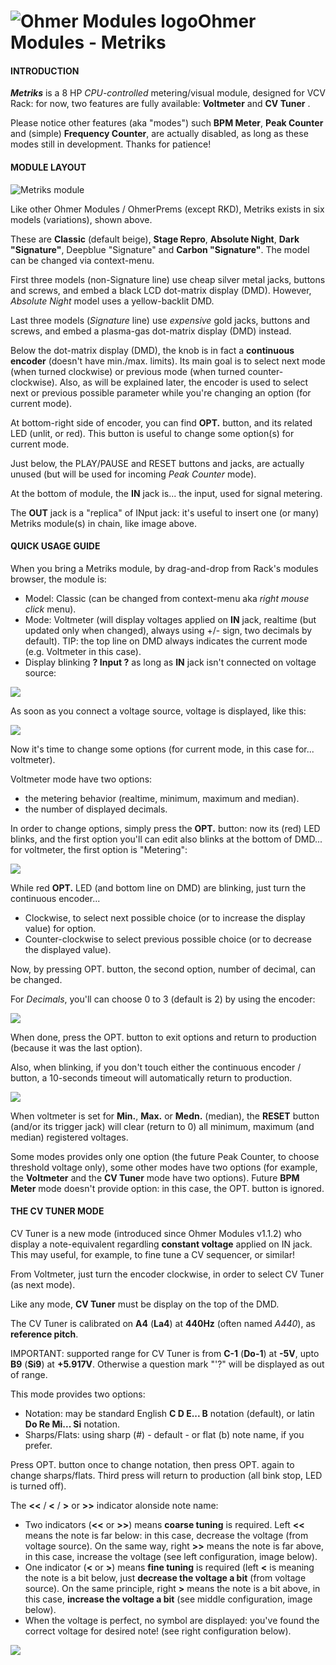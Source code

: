# ![Ohmer Modules logo](images/Logo_Ohmer.png)Ohmer Modules - Metriks

#### **INTRODUCTION**

***Metriks*** is a 8 HP *CPU-controlled* metering/visual module, designed for VCV Rack: for now, two features are fully available: **Voltmeter** and **CV Tuner** .

Please notice other features (aka "modes") such **BPM Meter**, **Peak Counter** and (simple) **Frequency Counter**, are actually disabled, as long as these modes still in development. Thanks for patience!



#### **MODULE LAYOUT**

![Metriks module](images/Metriks.png)

Like other Ohmer Modules / OhmerPrems (except RKD), Metriks exists in six models (variations), shown above.

These are **Classic** (default beige), **Stage Repro**, **Absolute Night**, **Dark "Signature"**, Deepblue "Signature" and **Carbon "Signature"**. The model can be changed via context-menu.

First three models (non-Signature line) use cheap silver metal jacks, buttons and screws, and embed a black LCD dot-matrix display (DMD). However, *Absolute Night* model uses a yellow-backlit DMD.

Last three models (*Signature* line) use *expensive* gold jacks, buttons and screws, and embed a plasma-gas dot-matrix display (DMD) instead.

Below the dot-matrix display (DMD), the knob is in fact a **continuous encoder** (doesn't have min./max. limits). Its main goal is to select next mode (when turned clockwise) or previous mode (when turned counter-clockwise). Also, as will be explained later, the encoder is used to select next or previous possible parameter while you're changing an option (for current mode).

At bottom-right side of encoder, you can find **OPT.** button, and its related LED (unlit, or red). This button is useful to change some option(s) for current mode.

Just below, the PLAY/PAUSE and RESET buttons and jacks, are actually unused (but will be used for incoming *Peak Counter* mode).

At the bottom of module, the **IN** jack is... the input, used for signal metering.

The **OUT** jack is a "replica" of INput jack: it's useful to insert one (or many) Metriks module(s) in chain, like image above.



#### **QUICK USAGE GUIDE**

When you bring a Metriks module, by drag-and-drop from Rack's modules browser, the module is:

- Model: Classic (can be changed from context-menu aka *right mouse click* menu).
- Mode: Voltmeter (will display voltages applied on **IN** jack, realtime (but updated only when changed), always using +/- sign, two decimals by default). TIP: the top line on DMD always indicates the current mode (e.g. Voltmeter in this case).
- Display blinking **? Input ?** as long as **IN** jack isn't connected on voltage source:

![](images/Metriks_UG_1.png)



As soon as you connect a voltage source, voltage is displayed, like this:

![](images/Metriks_UG_2.png)

Now it's time to change some options (for current mode, in this case for... voltmeter).

Voltmeter mode have two options:

- the metering behavior (realtime, minimum, maximum and median).
- the number of displayed decimals.


In order to change options, simply press the **OPT.** button: now its (red) LED blinks, and the first option you'll can edit also blinks at the bottom of DMD... for voltmeter, the first option is "Metering":

![](images/Metriks_UG_6.png)

While red **OPT.** LED (and bottom line on DMD) are blinking, just turn the continuous encoder...

- Clockwise, to select next possible choice (or to increase the display value) for option.
- Counter-clockwise to select previous possible choice (or to decrease the displayed value).

Now, by pressing OPT. button, the second option, number of decimal, can be changed.

For *Decimals*, you'll can choose 0 to 3 (default is 2) by using the encoder:

![](images/Metriks_UG_3.png)

When done, press the OPT. button to exit options and return to production (because it was the last option).

Also, when blinking, if you don't touch either the continuous encoder / button, a 10-seconds timeout will automatically return to production.



![](images/Metriks_UG_5.png)

When voltmeter is set for **Min.**, **Max.** or **Medn.** (median), the **RESET** button (and/or its trigger jack) will clear (return to 0) all minimum, maximum (and median) registered voltages.

Some modes provides only one option (the future Peak Counter, to choose threshold voltage only), some other modes have two options (for example, the **Voltmeter** and the **CV Tuner** mode have two options). Future **BPM Meter** mode doesn't provide option: in this case, the OPT. button is ignored.



#### **THE CV TUNER MODE**

CV Tuner is a new mode (introduced since Ohmer Modules v1.1.2) who display a note-equivalent regardling **constant voltage** applied on IN jack. This may useful, for example, to fine tune a CV sequencer, or similar!

From Voltmeter, just turn the encoder clockwise, in order to select CV Tuner (as next mode).

Like any mode, **CV Tuner** must be display on the top of the DMD.



The CV Tuner is calibrated on **A4** (**La4**) at **440Hz** (often named *A440*), as **reference pitch**.

IMPORTANT: supported range for CV Tuner is from **C-1** (**Do-1**) at **-5V**, upto **B9** (**Si9**) at **+5.917V**. Otherwise a question mark "'?" will be displayed as out of range.

This mode provides two options:

- Notation: may be standard English **C D E... B** notation (default), or latin **Do Re Mi... Si** notation.
- Sharps/Flats: using sharp (#) - default - or flat (b) note name, if you prefer.

Press OPT. button once to change notation, then press OPT. again to change sharps/flats. Third press will return to production (all bink stop, LED is turned off).

The **<<** / **<** / **>** or **>>** indicator alonside note name:

- Two indicators (**<<** or **>>**) means **coarse tuning** is required. Left **<<** means the note is far below: in this case, decrease the voltage (from voltage source). On the same way, right **>>** means the note is far above, in this case, increase the voltage (see left configuration, image below).
- One indicator (**<** or **>**) means **fine tuning** is required (left **<** is meaning the note is a bit below, just **decrease the voltage a bit** (from voltage source). On the same principle, right **>** means the note is a bit above, in this case, **increase the voltage a bit** (see middle configuration, image below).
- When the voltage is perfect, no symbol are displayed: you've found the correct voltage for desired note! (see right configuration below).

![](images/Metriks_UG_4.png)